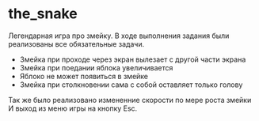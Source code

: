 # the_snake

Легендарная игра про змейку. В ходе выполнения задания были реализованы все обязательные задачи.
- Змейка при проходе через экран вылезает с другой части экрана
- Змейка при поедании яблока увеличивается
- Яблоко не может появиться в змейке
- Змейка при столкновении сама с собой оставляет только голову

Так же было реализовано измененние скорости по мере роста змейки
И выход из меню игры на кнопку Esc.

